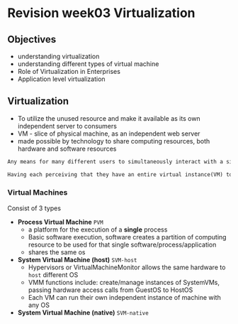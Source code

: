 # Revision week03 Virtualization

## Objectives

- understanding virtualization
- understanding different types of virtual machine
- Role of Virtualization in Enterprises
- Application level virtualization

## Virtualization

- To utilize the unused resource and make it available as its own independent server to consumers
- VM - slice of physical machine, as an independent web server
- made possible by technology to share computing resources, both hardware and software resources

```md
Any means for many different users to simultaneously interact with a single computing system.

Having each perceiving that they have an entire virtual instance(VM) to themselves
```

### Virtual Machines

Consist of 3 types

- **Process Virtual Machine** `PVM`
  - a platform for the execution of a **single** process
  - Basic software execution, software creates a partition of computing resource to be used for that single software/process/application
  - shares the same os
- **System Virtual Machine (host)** `SVM-host`
  - Hypervisors or VirtualMachineMonitor allows the same hardware to `host` different OS
  - VMM functions include: create/manage instances of SystemVMs, passing hardware access calls from GuestOS to HostOS
  - Each VM can run their own independent instance of machine with any OS
- **System Virtual Machine (native)** `SVM-native`







